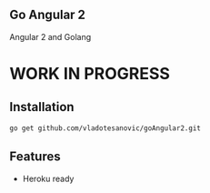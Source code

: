 ## Go Angular 2

Angular 2 and Golang

# WORK IN PROGRESS

## Installation

```bash
go get github.com/vladotesanovic/goAngular2.git
```

## Features

* Heroku ready